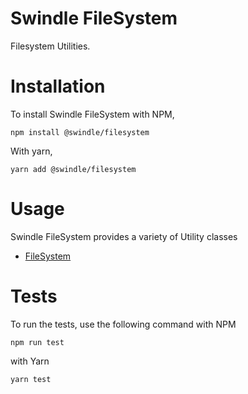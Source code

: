 # Swindle FileSystem
Filesystem Utilities.

# Installation
To install Swindle FileSystem with NPM,
```
npm install @swindle/filesystem
```
With yarn,
```
yarn add @swindle/filesystem
```
# Usage
Swindle FileSystem provides a variety of Utility classes
- [FileSystem](src/filesystem/README.md)

# Tests
To run the tests, use the following command with NPM
```
npm run test
```
with Yarn
```
yarn test
```